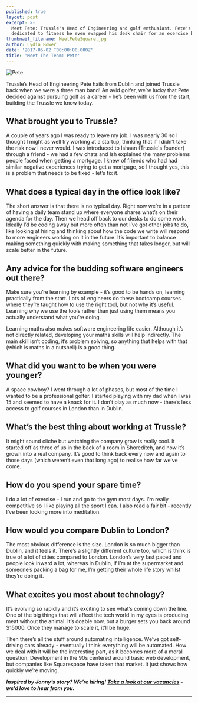 ```yaml
---
published: true
layout: post
excerpt: >-
  Meet Pete: Trussle's Head of Engineering and golf enthusiast. Pete's so
  dedicated to fitness he even swapped his desk chair for an exercise ball... 
thumbnail_filename: MeetPeteSquare.jpg
author: Lydia Bower
date: '2017-05-02 T00:00:00.000Z'
title: 'Meet The Team: Pete'
---
```

![Pete]({{site.baseurl}}/images/post_images/MeetPete.jpg)

Trussle’s Head of Engineering Pete hails from Dublin and joined Trussle back when we were a three man band! An avid golfer, we’re lucky that Pete decided against pursuing golf as a career - he’s been with us from the start, building the Trussle we know today. 

## What brought you to Trussle?
A couple of years ago I was ready to leave my job. I was nearly 30 so I thought I might as well try working at a startup, thinking that if I didn’t take the risk now I never would. I was introduced to Ishaan (Trussle's founder) through a friend - we had a few chats and Ish explained the many problems people faced when getting a mortgage. I knew of friends who had had similar negative experiences trying to get a mortgage, so I thought yes, this is a problem that needs to be fixed - let’s fix it. 

## What does a typical day in the office look like? 
The short answer is that there is no typical day. Right now we’re in a pattern of having a daily team stand up where everyone shares what’s on their agenda for the day. Then we head off back to our desks to do some work. Ideally I’d be coding away but more often than not I’ve got other jobs to do, like looking at hiring and thinking about how the code we write will respond to more engineers working on it in the future. It’s important to balance making something quickly with making something that takes longer, but will scale better in the future. 

## Any advice for the budding software engineers out there?
Make sure you’re learning by example - it’s good to be hands on, learning practically from the start. Lots of engineers do these bootcamp courses where they’re taught how to use the right tool, but not why it’s useful. Learning why we use the tools rather than just using them means you actually understand what you’re doing. 

Learning maths also makes software engineering life easier. Although it’s not directly related, developing your maths skills will help indirectly. The main skill isn’t coding, it’s problem solving, so anything that helps with that (which is maths in a nutshell) is a good thing. 

## What did you want to be when you were younger?
A space cowboy? I went through a lot of phases, but most of the time I wanted to be a professional golfer. I started playing with my dad when I was 15 and seemed to have a knack for it. I don’t play as much now - there’s less access to golf courses in London than in Dublin.

## What’s the best thing about working at Trussle?
It might sound cliche but watching the company grow is really cool. It started off as three of us in the back of a room in Shoreditch, and now it’s grown into a real company. It’s good to think back every now and again to those days (which weren’t even that long ago) to realise how far we’ve come. 

## How do you spend your spare time?
I do a lot of exercise - I run and go to the gym most days. I’m really competitive so I like playing all the sport I can. I also read a fair bit - recently I’ve been looking more into meditation. 

## How would you compare Dublin to London?
The most obvious difference is the size. London is so much bigger than Dublin, and it feels it. There’s a slightly different culture too, which is think is true of a lot of cities compared to London. London’s very fast paced and people look inward a lot, whereas in Dublin, if I’m at the supermarket and someone’s packing a bag for me, I’m getting their whole life story whilst they’re doing it.

## What excites you most about technology?
It’s evolving so rapidly and it’s exciting to see what’s coming down the line. One of the big things that will affect the tech world in my eyes is producing meat without the animal. It’s doable now, but a burger sets you back around $15000. Once they manage to scale it, it’ll be huge. 

Then there’s all the stuff around automating intelligence. We’ve got self-driving cars already - eventually I think everything will be automated. How we deal with it will be the interesting part, as it becomes more of a moral question. Development in the 90s centered around basic web development, but companies like Squarespace have taken that market. It just shows how quickly we’re moving. 

_**Inspired by Jonny’s story? We’re hiring! [Take a look at our vacancies](https://jobs.lever.co/trussle) - we’d love to hear from you.**_
****